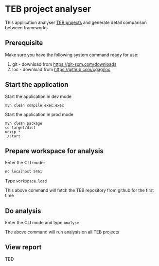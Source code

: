 # TEB project analyser

This application analyser [TEB projects](https://github.com/TechEmpower/FrameworkBenchmarks/) and generate detail comparison between frameworks

## Prerequisite

Make sure you have the following system command ready for use:

1. git - download from https://git-scm.com/downloads
2. loc - download from https://github.com/cgag/loc

## Start the application

Start the application in dev mode

```
mvn clean compile exec:exec
```

Start the application in prod mode

```
mvn clean package
cd target/dist
unzip *
./start
```

## Prepare workspace for analysis

Enter the CLI mode:

```bash
nc localhost 5461
``` 

Type `workspace.load`

This above command will fetch the TEB repository from github for the first time

## Do analysis

Enter the CLI mode and type `analyse`

The above command will run analysis on all TEB projects 

## View report

TBD